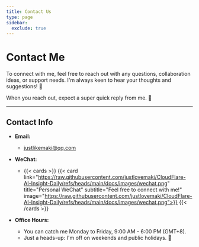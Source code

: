 ```yaml
---
title: Contact Us
type: page
sidebar:
  exclude: true
---
```

# Contact Me

To connect with me, feel free to reach out with any questions, collaboration ideas, or support needs. I'm always keen to hear your thoughts and suggestions! 🤝

When you reach out, expect a super quick reply from me. 🚀

---

## **Contact Info**

*   **Email:**
    *   [justlikemaki@qq.com](mailto:justlikemaki@qq.com)

*   **WeChat:**
    *   {{< cards >}}
        {{< card link="https://raw.githubusercontent.com/justlovemaki/CloudFlare-AI-Insight-Daily/refs/heads/main/docs/images/wechat.png" title="Personal WeChat" subtitle="Feel free to connect with me!" image="https://raw.githubusercontent.com/justlovemaki/CloudFlare-AI-Insight-Daily/refs/heads/main/docs/images/wechat.png">}}
        {{< /cards >}}

*   **Office Hours:**
    *   You can catch me Monday to Friday, 9:00 AM - 6:00 PM (GMT+8).
    *   Just a heads-up: I'm off on weekends and public holidays. 🥳